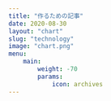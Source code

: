 ```yaml
---
title: "作るための記事"
date: 2020-08-30
layout: "chart"
slug: "technology"
image: "chart.png"
menu:
    main:
        weight: -70
        params: 
            icon: archives
---
```

